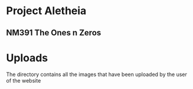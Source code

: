 

# Project Aletheia

## NM391 The Ones n Zeros

# Uploads

The directory contains all the images that have been uploaded by the user of the website
